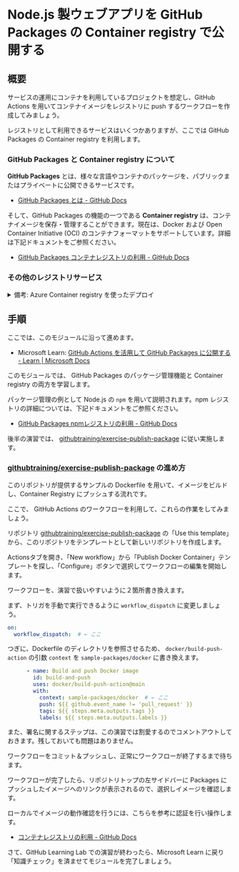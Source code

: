 # Node.js 製ウェブアプリを GitHub Packages の Container registry で公開する

## 概要

サービスの運用にコンテナを利用しているプロジェクトを想定し、GitHub Actions を用いてコンテナイメージをレジストリに push するワークフローを作成してみましょう。

レジストリとして利用できるサービスはいくつかありますが、ここでは GitHub Packages の Container registry を利用します。

### GitHub Packages と Container registry について

**GitHub Packages** とは、様々な言語やコンテナのパッケージを、パブリックまたはプライベートに公開できるサービスです。

- [GitHub Packages とは - GitHub Docs](https://docs.github.com/ja/packages/learn-github-packages/introduction-to-github-packages)

そして、GitHub Packages の機能の一つである **Container registry** は、コンテナイメージを保存・管理することができます。現在は、Docker および Open Container Initiative (OCI) のコンテナフォーマットをサポートしています。詳細は下記ドキュメントをご参照ください。

- [GitHub Packages コンテナレジストリの利用 - GitHub Docs](https://docs.github.com/ja/packages/working-with-a-github-packages-registry/working-with-the-container-registry)

### その他のレジストリサービス

<details><summary>備考: Azure Container registry を使ったデプロイ</summary>
<p>

なお、Microsoft Azure の Azure Container registry と Azure Web Apps を利用したデプロイを知りたい方は、こちらの Microsoft Learn のモジュール[GitHub Actions を使ったアプリケーションのビルドと Azure へのデプロイ](https://docs.microsoft.com/ja-jp/learn/modules/github-actions-cd/) がおすすめです。

</p>
</details>

## 手順

ここでは、このモジュールに沿って進めます。

- Microsoft Learn: [GitHub Actions を活用して GitHub Packages に公開する - Learn | Microsoft Docs](https://docs.microsoft.com/ja-jp/learn/modules/github-actions-packages/)

このモジュールでは、 GitHub Packages のパッケージ管理機能と Container registry の両方を学習します。

パッケージ管理の例として Node.js の `npm` を用いて説明されます。npm レジストリの詳細については、下記ドキュメントをご参照ください。

- [GitHub Packages npmレジストリの利用 - GitHub Docs](https://docs.github.com/ja/packages/working-with-a-github-packages-registry/working-with-the-npm-registry)

後半の演習では、 [githubtraining/exercise-publish-package](https://github.com/githubtraining/exercise-publish-package) に従い実施します。

### [githubtraining/exercise-publish-package](https://github.com/githubtraining/exercise-publish-package) の進め方

このリポジトリが提供するサンプルの Dockerfile を用いて、イメージをビルドし、Container Registry にプッシュする流れです。

ここで、 GitHub Actions のワークフローを利用して、これらの作業をしてみましょう。

リポジトリ [githubtraining/exercise-publish-package](https://github.com/githubtraining/exercise-publish-package) の「Use this template」から、このリポジトリをテンプレートとして新しいリポジトリを作成します。

Actionsタブを開き、「New workflow」から「Publish Docker Container」テンプレートを探し、「Configure」ボタンで選択してワークフローの編集を開始します。

ワークフローを、演習で扱いやすいように２箇所書き換えます。

まず、トリガを手動で実行できるように `workflow_dispatch` に変更しましょう。

```yml
on:
  workflow_dispatch:  # ← ここ
```

つぎに、Dockerfile のディレクトリを参照させるため、 `docker/build-push-action` の引数 `context` を `sample-packages/docker` に書き換えます。

```yml
      - name: Build and push Docker image
        id: build-and-push
        uses: docker/build-push-action@main
        with:
          context: sample-packages/docker  # ← ここ
          push: ${{ github.event_name != 'pull_request' }}
          tags: ${{ steps.meta.outputs.tags }}
          labels: ${{ steps.meta.outputs.labels }}
```

また、署名に関するステップは、この演習では割愛するのでコメントアウトしておきます。残しておいても問題はありません。

ワークフローをコミット＆プッシュし、正常にワークフローが終了するまで待ちます。

ワークフローが完了したら、リポジトリトップの左サイドバーに Packages にプッシュしたイメージへのリンクが表示されるので、選択しイメージを確認します。

ローカルでイメージの動作確認を行うには、こちらを参考に認証を行い操作します。

- [コンテナレジストリの利用 - GitHub Docs](https://docs.github.com/ja/packages/working-with-a-github-packages-registry/working-with-the-container-registry#authenticating-to-the-container-registry)

さて、GitHub Learning Lab での演習が終わったら、Microsoft Learn に戻り「知識チェック」を済ませてモジュールを完了しましょう。
